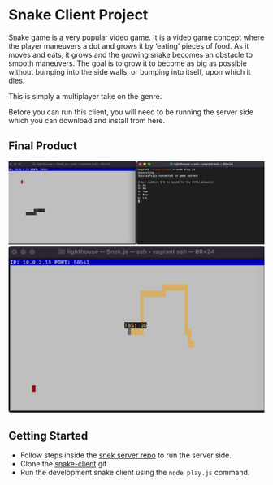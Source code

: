 # Snake Client Project

Snake game is a very popular video game. It is a video game concept where the player maneuvers a dot and grows it by ‘eating’ pieces of food. As it moves and eats, it grows and the growing snake becomes an obstacle to smooth maneuvers. The goal is to grow it to become as big as possible without bumping into the side walls, or bumping into itself, upon which it dies.

This is simply a multiplayer take on the genre.

Before you can run this client, you will need to be running the server side which you can download and install from here. 

## Final Product

![](images/image1.png)
![](images/image2.png)


## Getting Started

- Follow steps inside the [snek server repo](https://github.com/lighthouse-labs/snek-multiplayer) to run the server side.
- Clone the [snake-client](https://github.com/NoahPalin/snake-client) git.
- Run the development snake client using the `node play.js` command.